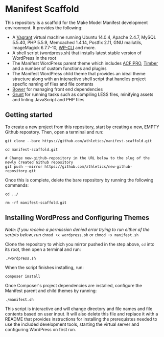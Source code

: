 # Manifest Scaffold

This repository is a scaffold for the Make Model Manifest development environment. It provides the following:

* A [Vagrant](http://docs.vagrantup.com/v2/boxes.html) virtual machine running Ubuntu 14.0.4, Apache 2.4.7, MySQL 5.5.40, PHP 5.5.9, Memcached 1.4.14, Postfix 2.11, GNU mailutils, ImageMagick 6.7.7-10, [WP-CLI](http://wp-cli.org/) and more.
* A shell script (wordpress.sh) that installs latest stable version of WordPress in the root
* The Manifest WordPress parent theme which includes [ACF PRO](http://www.advancedcustomfields.com/pro/), [Timber](http://upstatement.com/timber/) and a number of custom functions and plugins
* The Manifest WordPress child theme that provides an ideal theme structure along with an interactive shell script that handles project specfic naming of files and file contents
* [Bower](http://bower.io/) for managing front end dependencies
* [Grunt](http://gruntjs.com/getting-started) for running tasks such as compiling LESS files, minifying assets and linting JavaScript and PHP files

## Getting started

To create a new project from this repository, start by creating a new, EMPTY Github repostory. Then, open a terminal and run:

```
git clone --bare https://github.com/athletics/manifest-scaffold.git

cd manifest-scaffold.git

# Change new-github-repository in the URL below to the slug of the newly created Github repository
git push --mirror https://github.com/athletics/new-github-repository.git
```

Once this is complete, delete the bare repository by running the following commands:

```
cd ../

rm -rf manifest-scaffold.git
```

## Installing WordPress and Configuring Themes

*Note: If you receive a permission denied error trying to run either of the scripts below, run* `chmod +x wordpress.sh` *or* `chmod +x manifest.sh`  

Clone the repository to which you mirror pushed in the step above, `cd` into its root, then open a terminal and run:

```
./wordpress.sh
```

When the script finishes installing, run:

```
composer install
```

Once Composer's project dependencies are installed, configure the Manifest parent and child themes by running:

```
./manifest.sh
```

This script is interactive and will change directory and file names and file contents based on user input. It will also delete this file and replace it with a README that provides instructions for installing the prerequistes needed to use the included development tools, starting the virtual server and configuring WordPress on first run.
